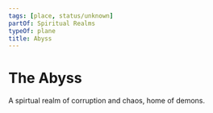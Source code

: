 ```yaml
---
tags: [place, status/unknown]
partOf: Spiritual Realms
typeOf: plane
title: Abyss
---
```


# The Abyss

A spirtual realm of corruption and chaos, home of demons. 

